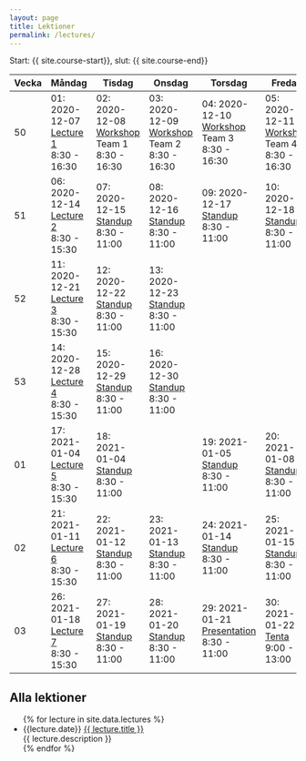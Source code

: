 ```yaml
---
layout: page
title: Lektioner
permalink: /lectures/
---
```


Start: {{ site.course-start}}, slut: {{ site.course-end}}

Vecka|Måndag|Tisdag |Onsdag |Torsdag|Fredag
-----|-------|-------|------|------|------
50|01: 2020-12-07<br />[Lecture 1](lecture_01)<br />8:30 - 16:30|02: 2020-12-08<br />[Workshop](workshop)<br />Team 1<br />8:30 - 16:30|03: 2020-12-09<br />[Workshop](workshop)<br />Team 2<br />8:30 - 16:30|04: 2020-12-10<br />[Workshop](workshop)<br />Team 3<br />8:30 - 16:30|05: 2020-12-11<br />[Workshop](workshop)<br />Team 4<br />8:30 - 16:30
51|06: 2020-12-14<br />[Lecture 2](lecture_02)<br />8:30 - 15:30|07: 2020-12-15<br />[Standup](standup)<br />8:30 - 11:00|08: 2020-12-16<br />[Standup](standup)<br />8:30 - 11:00|09: 2020-12-17<br />[Standup](standup)<br />8:30 - 11:00|10: 2020-12-18<br />[Standup](standup)<br />8:30 - 11:00
52|11: 2020-12-21<br />[Lecture 3](lecture_03)<br />8:30 - 15:30|12: 2020-12-22<br />[Standup](standup)<br />8:30 - 11:00|13: 2020-12-23<br />[Standup](standup)<br />8:30 - 11:00||
53|14: 2020-12-28<br />[Lecture 4](lecture_04)<br />8:30 - 15:30|15: 2020-12-29<br />[Standup](standup)<br />8:30 - 11:00|16: 2020-12-30<br />[Standup](standup)<br />8:30 - 11:00||
01|17: 2021-01-04<br />[Lecture 5](lecture_05)<br />8:30 - 15:30|18: 2021-01-04<br />[Standup](standup)<br />8:30 - 11:00||19: 2021-01-05<br />[Standup](standup)<br />8:30 - 11:00|20: 2021-01-08<br />[Standup](standup)<br />8:30 - 11:00
02|21: 2021-01-11<br />[Lecture 6](lecture_06)<br />8:30 - 15:30|22: 2021-01-12<br />[Standup](standup)<br />8:30 - 11:00|23: 2021-01-13<br />[Standup](standup)<br />8:30 - 11:00|24: 2021-01-14<br />[Standup](standup)<br />8:30 - 11:00|25: 2021-01-15<br />[Standup](standup)<br />8:30 - 11:00
03|26: 2021-01-18<br />[Lecture 7](lecture_07)<br />8:30 - 15:30|27: 2021-01-19<br />[Standup](standup)<br />8:30 - 11:00|28: 2021-01-20<br />[Standup](standup)<br />8:30 - 11:00|29: 2021-01-21<br />[Presentation](presentation)<br />8:30 - 11:00|30: 2021-01-22<br />[Tenta](tenta)<br />9:00 - 13:00



## Alla lektioner
<ul id="archive">
{% for lecture in site.data.lectures %}
      <li class="archiveposturl">
        <span>{{lecture.date}} <a href="{{ lecture.slug }}">{{ lecture.title }}</a></span><br>
<span class = "postlower">{{ lecture.description }}</span>
<strong style="font-size:100%; font-family: 'Titillium Web', sans-serif; float:right; padding-right: .5em">
	<a href="https://github.com/{{ site.githubdir}}/tree/master/{{ lecture.dirname }}"><i class="fab fa-github"></i></a>&nbsp;&nbsp;
<a href="https://github.com/{{ site.githubdir}}/blob/master/{{ lecture.dirname }}/{{ lecture.filename}}.pdf"><i class="fas fa-file-pdf"></i></a>
</strong> 
      </li>
{% endfor %}
</ul>
